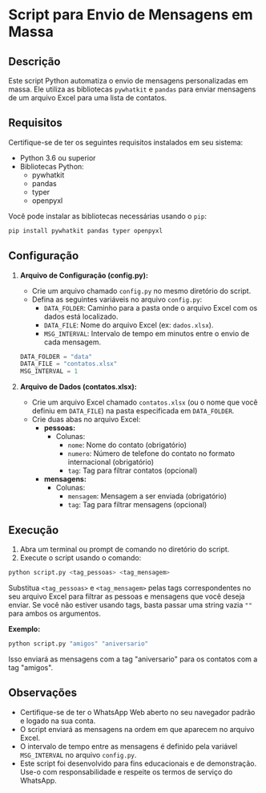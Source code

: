 # Script para Envio de Mensagens em Massa

## Descrição

Este script Python automatiza o envio de mensagens personalizadas em massa. Ele utiliza as bibliotecas `pywhatkit` e `pandas` para enviar mensagens de um arquivo Excel para uma lista de contatos.

## Requisitos

Certifique-se de ter os seguintes requisitos instalados em seu sistema:

- Python 3.6 ou superior
- Bibliotecas Python:
    - pywhatkit
    - pandas
    - typer
    - openpyxl

Você pode instalar as bibliotecas necessárias usando o `pip`:

```bash
pip install pywhatkit pandas typer openpyxl
```

## Configuração

1. **Arquivo de Configuração (config.py):**
   - Crie um arquivo chamado `config.py` no mesmo diretório do script.
   - Defina as seguintes variáveis no arquivo `config.py`:
     - `DATA_FOLDER`: Caminho para a pasta onde o arquivo Excel com os dados está localizado.
     - `DATA_FILE`: Nome do arquivo Excel (ex: `dados.xlsx`).
     - `MSG_INTERVAL`: Intervalo de tempo em minutos entre o envio de cada mensagem.


   ```python
   DATA_FOLDER = "data"
   DATA_FILE = "contatos.xlsx"
   MSG_INTERVAL = 1
   ```

2. **Arquivo de Dados (contatos.xlsx):**
   - Crie um arquivo Excel chamado `contatos.xlsx` (ou o nome que você definiu em `DATA_FILE`) na pasta especificada em `DATA_FOLDER`.
   - Crie duas abas no arquivo Excel:
      - **pessoas:**
          - Colunas:
              - `nome`: Nome do contato (obrigatório)
              - `numero`: Número de telefone do contato no formato internacional (obrigatório)
              - `tag`: Tag para filtrar contatos (opcional)
      - **mensagens:**
          - Colunas:
              - `mensagem`: Mensagem a ser enviada (obrigatório)
              - `tag`: Tag para filtrar mensagens (opcional)

## Execução

1. Abra um terminal ou prompt de comando no diretório do script.
2. Execute o script usando o comando:

```bash
python script.py <tag_pessoas> <tag_mensagem>
```

Substitua `<tag_pessoas>` e `<tag_mensagem>` pelas tags correspondentes no seu arquivo Excel para filtrar as pessoas e mensagens que você deseja enviar. Se você não estiver usando tags, basta passar uma string vazia `""` para ambos os argumentos.

**Exemplo:**

```bash
python script.py "amigos" "aniversario"
```

Isso enviará as mensagens com a tag "aniversario" para os contatos com a tag "amigos".

## Observações

- Certifique-se de ter o WhatsApp Web aberto no seu navegador padrão e logado na sua conta.
- O script enviará as mensagens na ordem em que aparecem no arquivo Excel.
- O intervalo de tempo entre as mensagens é definido pela variável `MSG_INTERVAL` no arquivo `config.py`.
- Este script foi desenvolvido para fins educacionais e de demonstração. Use-o com responsabilidade e respeite os termos de serviço do WhatsApp.
```